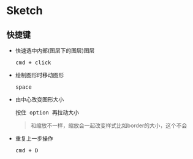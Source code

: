 # Sketch

## 快捷键

* 快速选中内部(图层下的图层)图层

    <kbd>cmd + click</kbd>
* 绘制图形时移动图形

    <kbd> space </kbd>
* 由中心改变图形大小

    按住<kbd> option </kbd> 再拉动大小
    > 和缩放不一样，缩放会一起改变样式比如border的大小，这个不会
* 重复上一步操作

    <kbd> cmd + D </kbd> 


